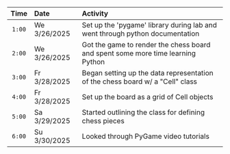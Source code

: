 | Time      | Date       | Activity |
|:---------:|:-----------|:---------|
| `1:00`    | We 3/26/2025| Set up the 'pygame' library during lab and went through python documentation |
| `2:00`    | We 3/26/2025| Got the game to render the chess board and spent some more time learning Python |
| `3:00`    | Fr 3/28/2025| Began setting up the data representation of the chess board w/ a "Cell" class
| `4:00`    | Fr 3/28/2025| Set up the board as a grid of Cell objects
| `5:00`    | Sa 3/29/2025| Started outlining the class for defining chess pieces
| `6:00`    | Su 3/30/2025| Looked through PyGame video tutorials
